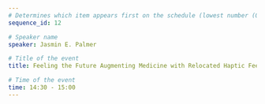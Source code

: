 ```yaml
---
# Determines which item appears first on the schedule (lowest number (0) appears first)
sequence_id: 12

# Speaker name
speaker: Jasmin E. Palmer 

# Title of the event
title: Feeling the Future Augmenting Medicine with Relocated Haptic Feedback in Extended Reality Environments

# Time of the event
time: 14:30 - 15:00
---
```

